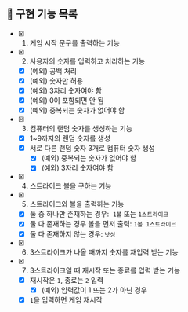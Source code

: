 ## 🚀 구현 기능 목록

- [x] 1.  게임 시작 문구를 출력하는 기능
- [x] 2.  사용자의 숫자를 입력하고 처리하는 기능
  - [x] (예외) 공백 처리
  - [x] (예외) 숫자만 허용
  - [x] (예외) 3자리 숫자여야 함
  - [x] (예외) 0이 포함되면 안 됨
  - [x] (예외) 중복되는 숫자가 없어야 함
- [x] 3.  컴퓨터의 랜덤 숫자를 생성하는 기능
  - [x] 1~9까지의 랜덤 숫자를 생성
  - [x] 서로 다른 랜덤 숫자 3개로 컴퓨터 숫자 생성
    - [x] (예외) 중복되는 숫자가 없어야 함
    - [x] (예외) 3자리 숫자여야 함
- [x] 4.  스트라이크 볼을 구하는 기능
- [x] 5.  스트라이크와 볼을 출력하는 기능
  - [x] 둘 중 하나만 존재하는 경우:  `1볼` 또는 `1스트라이크`
  - [x] 둘 다 존재하는 경우 볼을 먼저 출력: `1볼 1스트라이크`
  - [x] 둘 다 존재하지 않는 경우: `낫싱`
- [x] 6.  3스트라이크가 나올 때까지 숫자를 재입력 받는 기능
- [x] 7.  3스트라이크일 때 재시작 또는 종료를 입력 받는 기능
  - [x] 재시작은 `1`, 종료는 `2` 입력
    - [x] (예외) 입력값이 1 또는 2가 아닌 경우
  - [x] `1`을 입력하면 게임 재시작

